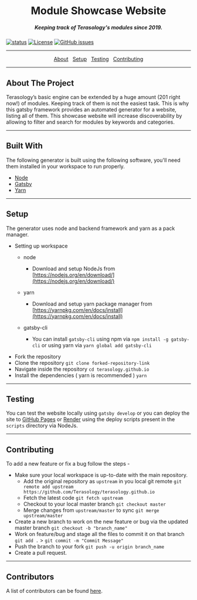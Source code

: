 <h1 align="center">Module Showcase Website</h1>

<h5 align="center">Keeping track of Terasology's modules since 2019.</h5>

[![status](https://img.shields.io/badge/status-pre--alpha-red.svg)](https://github.com/Terasology/terasology.github.io)
[![License](https://img.shields.io/badge/license-MIT-brightgreen.svg)](https://opensource.org/licenses/MIT)
[![GitHub issues](https://img.shields.io/github/issues/Terasology/terasology.github.io.svg)](https://github.com/Terasology/terasology.github.io/issues/)

---

<p align="center">
  <a href="#setup">About</a>&nbsp;&nbsp;
  <a href="#help">Setup</a>&nbsp;&nbsp;
  <a href="#testing">Testing</a>&nbsp;&nbsp;
  <a href="#contributing">Contributing</a>
</p>

---

<h2 id="about">About The Project</h2>

Terasology’s basic engine can be extended by a huge amount (201 right now!) of modules. Keeping track of them is not the easiest task. This is why this gatsby framework provides an automated generator for a website, listing all of them. This showcase website will increase discoverability by allowing to filter and search for modules by keywords and categories.

---

<h2 id="built-with">Built With</h2>

The following generator is built using the following software, you'll need them installed in your workspace to run properly. 
* [Node](https://nodejs.org/en/)
* [Gatsby](https://www.gatsbyjs.org/)
* [Yarn](https://yarnpkg.com/en/)

---

<h2 id="setup">Setup</h2>

The generator uses node and backend framework and yarn as a pack manager.
* Setting up workspace

  * node

    * Download and setup NodeJs from [https://nodejs.org/en/download/](https://nodejs.org/en/download/)

  * yarn

    * Download and setup yarn package manager from [https://yarnpkg.com/en/docs/install](https://yarnpkg.com/en/docs/install)

  * gatsby-cli

    * You can install `gatsby-cli` using npm via `npm install -g gatsby-cli` or using yarn via `yarn global add gatsby-cli`


- Fork the repository
- Clone the repository `git clone forked-repository-link`
- Navigate inside the repository `cd terasology.github.io`
- Install the dependencies ( yarn is recommended ) `yarn`

---

<h2 id="testing">Testing</h2>

You can test the website locally using `gatsby develop` or you can deploy the site to [GitHub Pages](https://pages.github.com/) or [Render](https://render.com/) using the deploy scripts present in the `scripts` directory via NodeJs.

---

<h2 id="contributing">Contributing</h2>

To add a new feature or fix a bug follow the steps - 

- Make sure your local workspace is up-to-date with the main repository.
    - Add the original repository as `upstream` in you local git remote `git remote add upstream https://github.com/Terasology/terasology.github.io`
    - Fetch the latest code `git fetch upstream`
    - Checkout to your local master branch `git checkout master`
    - Merge changes from `upstream/master` to sync `git merge upstream/master`
- Create a new branch to work on the new feature or bug via the updated master branch `git checkout -b "branch_name"`
- Work on feature/bug and stage all the files to commit it on that branch `git add .` > `git commit -m "Commit Message"`
- Push the branch to your fork `git push -u origin branch_name`
- Create a pull request.

---

## Contributors

A list of contributors can be found [here](https://github.com/Terasology/terasology.github.io/graphs/contributors).